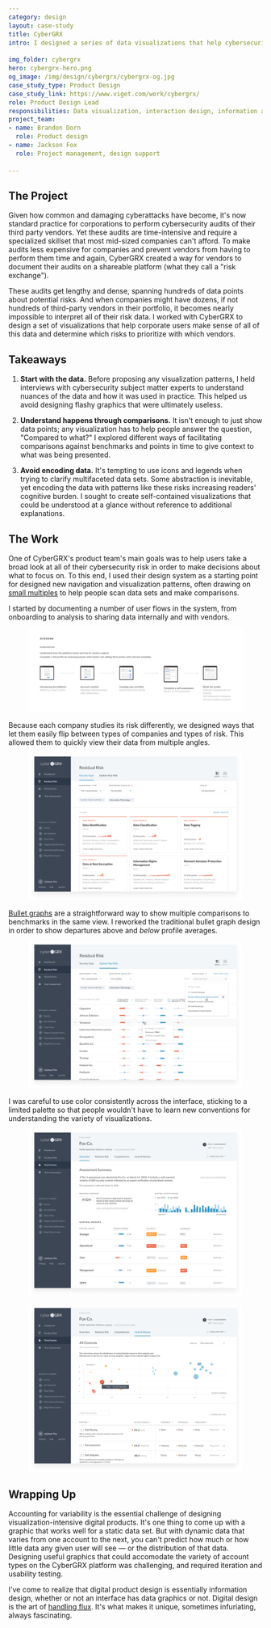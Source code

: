 ```yaml
---
category: design
layout: case-study
title: CyberGRX
intro: I designed a series of data visualizations that help cybersecurity analysts assess and mitigate risks.

img_folder: cybergrx
hero: cybergrx-hero.png
og_image: /img/design/cybergrx/cybergrx-og.jpg
case_study_type: Product Design
case_study_link: https://www.viget.com/work/cybergrx/
role: Product Design Lead
responsibilities: Data visualization, interaction design, information architecture, usability testing, onboarding
project_team:
- name: Brandon Dorn
  role: Product design
- name: Jackson Fox
  role: Project management, design support

---
```


<h2>The Project</h2>

<p>Given how common and damaging cyberattacks have become, it's now standard practice for corporations to perform cybersecurity audits of their third party vendors. Yet these audits are time-intensive and require a specialized skillset that most mid-sized companies can't afford. To make audits less expensive for companies and prevent vendors from having to perform them time and again, CyberGRX created a way for  vendors to document their audits on a shareable platform (what they call a "risk exchange").</p>

<p>These audits get lengthy and dense, spanning hundreds of data points about potential risks. And when companies might have dozens, if not hundreds of third-party vendors in their portfolio, it becomes nearly impossible to interpret all of their risk data. I worked with CyberGRX to design a set of visualizations that help corporate users make sense of all of this data and determine which risks to prioritize with which vendors.</p>

<div class="what-i-learned">
	<h2>Takeaways</h2>
	<ol class="learned-things">
		<li><p><b>Start with the data.</b> Before proposing any visualization patterns, I held interviews with cybersecurity subject matter experts to understand nuances of the data and how it was used in practice. This helped us avoid designing flashy graphics that were ultimately useless.</p></li>
		<li><p><b>Understand happens through comparisons.</b> It isn't enough to just show data points; any visualization has to help people answer the question, "Compared to what?" I explored different ways of facilitating comparisons against benchmarks and points in time to give context to what was being presented.</p></li>
		<li><p><b>Avoid encoding data.</b> It's tempting to use icons and legends when trying to clarify multifaceted data sets. Some abstraction is inevitable, yet encoding the data with patterns like these risks increasing readers' cognitive burden. I sought to create self-contained visualizations that could be understood at a glance without reference to additional explanations.</p></li>
	</ol>
</div>

<h2>The Work</h2>

<p>One of CyberGRX's product team's main goals was to help users take a broad look at all of their cybersecurity risk in order to make decisions about what to focus on. To this end, I used their design system as a starting point for designed new navigation and visualization patterns, often drawing on <a href="https://en.wikipedia.org/wiki/Small_multiple">small multiples</a> to help people scan data sets and make comparisons.</p>

<p>I started by documenting a number of user flows in the system, from onboarding to analysis to sharing data internally and with vendors.</p>

<figure>
	<img src="/img/design/cybergrx/cybergrx-screen-flow.png">
</figure>

<p>Because each company studies its risk differently, we designed ways that let them easily flip between types of companies and types of risk. This allowed them to quickly view their data from multiple angles.</p>

<figure>
	<img src="/img/design/cybergrx/cybergrx-risk-gaps.png">
</figure>

<p><a href="https://en.wikipedia.org/wiki/Bullet_graph">Bullet graphs</a> are a straightforward way to show multiple comparisons to benchmarks in the same view. I reworked the traditional bullet graph design in order to show departures above and <i>below</i> profile averages.</p>

<figure>
	<img src="/img/design/cybergrx/cybergrx-explore-risk.png">
</figure>

<p>I was careful to use color consistently across the interface, sticking to a limited palette so that people wouldn't have to learn new conventions for understanding the variety of visualizations.</p>

<div class="two-up-container">
	<figure>
		<img src="/img/design/cybergrx/cybergrx-profile-1.png">
	</figure>
	<figure>
		<img src="/img/design/cybergrx/cybergrx-profile-2.png">
	</figure>
</div>

<h2>Wrapping Up</h2>
<p>Accounting for variability is the essential challenge of designing visualization-intensive digital products. It's one thing to come up with a graphic that works well for a static data set. But with dynamic data that varies from one account to the next, you can't predict how much or how little data any given user will see — or the distribution of that data. Designing useful graphics that could accomodate the variety of account types on the CyberGRX platform was challenging, and required iteration and usability testing.</p>

<p>I've come to realize that digital product design is essentially information design, whether or not an interface has data graphics or not. Digital design is the art of <a href="https://frankchimero.com/blog/2013/what-screens-want/">handling flux</a>. It's what makes it unique, sometimes infuriating, always fascinating.</p>